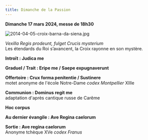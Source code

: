 ```yaml
---
title: Dimanche de la Passion
---
```

**Dimanche 17 mars 2024, messe de 18h30**  

![2014-04-05-croix-barna-da-siena.jpg]({{site.baseurl}}/images/2014-04-05-croix-barna-da-siena.jpg)

*Vexilla Regis prodeunt, fulget Crucis mysterium*  
Les étendards du Roi s’avancent, la Croix rayonne en son mystère.

**Introït : Judica me** 

**Graduel / Trait : Eripe me / Saepe expugnaverunt**

**Offertoire : Crux forma penitentie / Sustinere**  
motet anonyme de l'école Notre-Dame *codex Montpellier* XIIIe

**Communion : Dominus regit me**  
adaptation d'après cantique russe de Carême

**Hoc corpus**

**Au dernier évangile : Ave Regina caelorum**

**Sortie : Ave regina caelorum**  
Anonyme tchèque XVe *codex Franus*